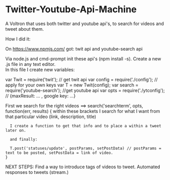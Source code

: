 # Twitter-Youtube-Api-Machine
A Voltron that uses both twitter and youtube api's, to search for videos and tweet about them.

How I did it:

On https://www.npmjs.com/ got: twit api and youtube-search api

Via node.js and cmd-prompt init these api's (npm install <name> -s).
Create a new .js file in any text editor.  
In this file I create new variables:
  
  var Twit = require('twit'); // get twit api
  var config = require('./config'); // apply for your own keys
  var T = new Twit(config); 
  var search = require('youtube-search'); //get youtube api
  var opts = require('./ytconfig'); // {maxResult: ... , google key: ...}

First we search for the right videos ==> search('searchterm', opts, function(err, results) {
      within these brackets I search for what I want from that particular video (link, description, title)
      
      I create a function to get that info and to place a within a tweet later on.
      
      and finally: 
      
      T.post('statuses/update', postParams, setPostData) // postParams = text to be posted, setPostData = link of video.
    }

NEXT STEPS: Find a way to introduce tags of videos to tweet.
            Automated responses to tweets (stream.)
